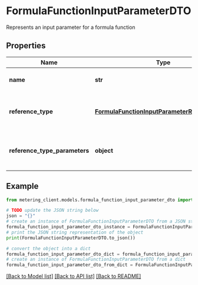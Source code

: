 # FormulaFunctionInputParameterDTO

Represents an input parameter for a formula function

## Properties

Name | Type | Description | Notes
------------ | ------------- | ------------- | -------------
**name** | **str** | Name of the input parameter | [optional] 
**reference_type** | [**FormulaFunctionInputParameterReferenceType**](FormulaFunctionInputParameterReferenceType.md) | Type of reference for the parameter value | [optional] 
**reference_type_parameters** | **object** | Parameters specific to the reference type | [optional] 

## Example

```python
from metering_client.models.formula_function_input_parameter_dto import FormulaFunctionInputParameterDTO

# TODO update the JSON string below
json = "{}"
# create an instance of FormulaFunctionInputParameterDTO from a JSON string
formula_function_input_parameter_dto_instance = FormulaFunctionInputParameterDTO.from_json(json)
# print the JSON string representation of the object
print(FormulaFunctionInputParameterDTO.to_json())

# convert the object into a dict
formula_function_input_parameter_dto_dict = formula_function_input_parameter_dto_instance.to_dict()
# create an instance of FormulaFunctionInputParameterDTO from a dict
formula_function_input_parameter_dto_from_dict = FormulaFunctionInputParameterDTO.from_dict(formula_function_input_parameter_dto_dict)
```
[[Back to Model list]](../README.md#documentation-for-models) [[Back to API list]](../README.md#documentation-for-api-endpoints) [[Back to README]](../README.md)



